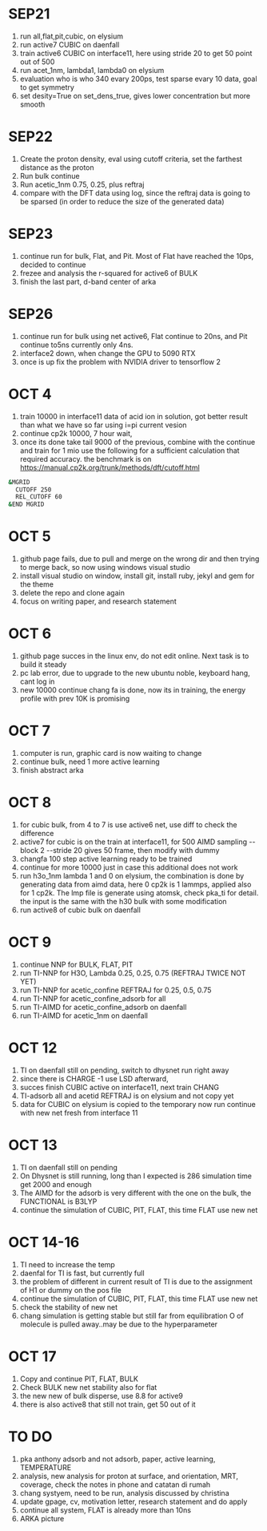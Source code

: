 # SEP21
1) run all,flat,pit,cubic, on elysium 
2) run active7 CUBIC on daenfall
3) train active6 CUBIC on interface11, here using stride 20 to get 50 point out of 500
4) run acet_1nm, lambda1, lambda0 on elysium
5) evaluation who is who 340 evary 200ps, test sparse evary 10 data, goal to get symmetry
6) set desity=True on set_dens_true, gives lower concentration but more smooth

# SEP22
1) Create the proton density, eval using cutoff criteria, set the farthest distance as the proton
2) Run bulk continue
3) Run acetic_1nm 0.75, 0.25, plus reftraj
4) compare with the DFT data using log, since the reftraj data is going to be sparsed (in order to reduce the size of the generated data)

# SEP23
1) continue run for bulk, Flat, and Pit. Most of Flat have reached the 10ps, decided to continue
2) frezee and analysis the r-squared for active6 of BULK
3) finish the last part, d-band center of arka

# SEP26
1) continue run for bulk using net active6, Flat continue to 20ns, and Pit continue to5ns currently only 4ns.
2) interface2 down, when change the GPU to 5090 RTX
3) once is up fix the problem with NVIDIA driver to tensorflow 2

# OCT 4
1) train 10000 in interface11 data of acid ion in solution, got better result than what we have so far using i=pi current vesion
2) continue cp2k 10000, 7 hour wait,
3) once its done take tail 9000 of the previous, combine with the continue and train for 1 mio
use the following for a sufficient calculation that required accuracy. the benchmark is on https://manual.cp2k.org/trunk/methods/dft/cutoff.html

```bash
&MGRID
  CUTOFF 250
  REL_CUTOFF 60 
&END MGRID
```    
 
# OCT 5
1) github page fails, due to pull and merge on the wrong dir and then trying to merge back, so now using windows visual studio
2) install visual studio on window, install git, install ruby, jekyl and gem for the theme
3) delete the repo and clone again
4) focus on writing paper, and research statement 

    
# OCT 6
1) github page succes in the linux env, do not edit online. Next task is to build it steady
2) pc lab error, due to upgrade to the new ubuntu noble, keyboard hang, cant log in
3) new 10000 continue chang fa is done, now its in training, the energy profile with prev 10K is promising 
    
# OCT 7
1) computer is run, graphic card is now waiting to change
2) continue bulk, need 1 more active learning
3) finish abstract arka

# OCT 8
1) for cubic bulk, from 4 to 7 is use active6 net, use diff to check the difference
2) active7 for cubic is on the train at interface11, for 500 AIMD sampling --block 2 --stride 20 gives 50 frame, then modify with dummy
3) changfa 100 step active learning ready to be trained
4) continue for more 10000 just in case this additional does not work
5) run h3o_1nm lambda 1 and 0 on elysium, the combination is done by generating data from aimd data, here 0 cp2k is 1 lammps, applied also for 1 cp2k. The lmp file is generate using atomsk, check pka_ti for detail. the input is the same with the h30 bulk with some modification
6) run active8 of cubic bulk on daenfall

# OCT 9
1) continue NNP for BULK, FLAT, PIT
2) run TI-NNP for H3O, Lambda 0.25, 0.25, 0.75 (REFTRAJ TWICE NOT YET)
3) run TI-NNP for acetic_confine REFTRAJ for 0.25, 0.5, 0.75
4) run TI-NNP for acetic_confine_adsorb for all
5) run TI-AIMD for acetic_confine_adsorb on daenfall
6) run TI-AIMD for acetic_1nm on daenfall

# OCT 12
1) TI on daenfall still on pending, switch to dhysnet run right away
2) since there is CHARGE -1 use LSD afterward,
3) succes finish CUBIC active on interface11, next train CHANG
4) TI-adsorb all and acetid REFTRAJ is on elysium and not copy yet
5) data for CUBIC on elysium is copied to the temporary now run continue with new net fresh from interface 11

# OCT 13
1) TI on daenfall still on pending
2) On Dhysnet is still running, long than I expected is 286 simulation time get 2000 and enough
3) The AIMD for the adsorb is very different with the one on the bulk, the FUNCTIONAL is B3LYP
4) continue the simulation of CUBIC, PIT, FLAT, this time FLAT use new net

# OCT 14-16
1) TI need to increase the temp
2) daenfal for TI is fast, but currently full
3) the problem of different in current result of TI is due to the assignment of H1 or dummy on the pos file
5) continue the simulation of CUBIC, PIT, FLAT, this time FLAT use new net
6) check the stability of new net
7) chang simulation is getting stable but still far from equilibration O of molecule is pulled away..may be due to the hyperparameter

# OCT 17
1) Copy and continue PIT, FLAT, BULK
2) Check BULK new net stability also for flat
3) the new new of bulk disperse, use 8.8 for active9
4) there is also active8 that still not train, get 50 out of it

# TO DO
1) pka anthony adsorb and not adsorb, paper, active learning, TEMPERATURE
2) analysis, new analysis for proton at surface, and orientation, MRT, coverage, check the notes in phone and catatan di rumah
3) chang systyem, need to be run, analysis discussed by christina
4) update gpage, cv, motivation letter, research statement and do apply
5) continue all system, FLAT is already more than 10ns
6) ARKA picture


    
